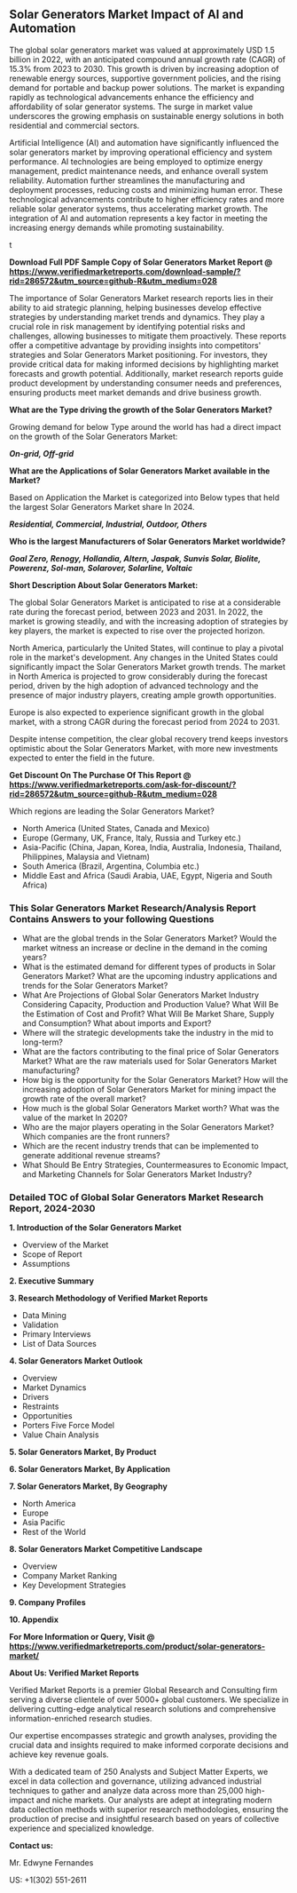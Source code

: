 <h2>Solar Generators Market Impact of AI and Automation</h2><p>The global solar generators market was valued at approximately USD 1.5 billion in 2022, with an anticipated compound annual growth rate (CAGR) of 15.3% from 2023 to 2030. This growth is driven by increasing adoption of renewable energy sources, supportive government policies, and the rising demand for portable and backup power solutions. The market is expanding rapidly as technological advancements enhance the efficiency and affordability of solar generator systems. The surge in market value underscores the growing emphasis on sustainable energy solutions in both residential and commercial sectors.</p><p>Artificial Intelligence (AI) and automation have significantly influenced the solar generators market by improving operational efficiency and system performance. AI technologies are being employed to optimize energy management, predict maintenance needs, and enhance overall system reliability. Automation further streamlines the manufacturing and deployment processes, reducing costs and minimizing human error. These technological advancements contribute to higher efficiency rates and more reliable solar generator systems, thus accelerating market growth. The integration of AI and automation represents a key factor in meeting the increasing energy demands while promoting sustainability.</p>t</p><p id="" class=""><strong>Download Full PDF Sample Copy of Solar Generators Market Report @ <a href="https://www.verifiedmarketreports.com/download-sample/?rid=286572&utm_source=github-R&utm_medium=028" target="_blank">https://www.verifiedmarketreports.com/download-sample/?rid=286572&utm_source=github-R&utm_medium=028</a></strong></p><p>The importance of&nbsp;Solar Generators Market research reports lies in their ability to aid strategic planning, helping businesses develop effective strategies by understanding market trends and dynamics. They play a crucial role in risk management by identifying potential risks and challenges, allowing businesses to mitigate them proactively. These reports offer a competitive advantage by providing insights into competitors' strategies and Solar Generators Market positioning. For investors, they provide critical data for making informed decisions by highlighting market forecasts and growth potential. Additionally, market research reports guide product development by understanding consumer needs and preferences, ensuring products meet market demands and drive business growth.</p><p><strong>What are the&nbsp;Type driving the growth of the Solar Generators Market?</strong></p><p id="" class="">Growing demand for below Type around the world has had a direct impact on the growth of the Solar Generators Market:</p><em><strong>On-grid, Off-grid</strong></em></p><strong>What are the&nbsp;Applications&nbsp;of Solar Generators Market available in the Market?</strong></p><p id="" class="">Based on Application the Market is categorized into Below types that held the largest Solar Generators Market share In 2024.</p><em><strong>Residential, Commercial, Industrial, Outdoor, Others</strong></em></p><strong>Who is the largest Manufacturers of Solar Generators Market worldwide?</strong></p><p><em><strong>Goal Zero, Renogy, Hollandia, Altern, Jaspak, Sunvis Solar, Biolite, Powerenz, Sol-man, Solarover, Solarline, Voltaic</strong></em></p><p id="" class=""><strong>Short Description About Solar Generators Market:</strong></p><p>The global Solar Generators Market is anticipated to rise at a considerable rate during the forecast period, between 2023 and 2031. In 2022, the market is growing steadily, and with the increasing adoption of strategies by key players, the market is expected to rise over the projected horizon.</p><p>North America, particularly the United States, will continue to play a pivotal role in the market's development. Any changes in the United States could significantly impact the Solar Generators Market growth trends. The market in North America is projected to grow considerably during the forecast period, driven by the high adoption of advanced technology and the presence of major industry players, creating ample growth opportunities.</p><p>Europe is also expected to experience significant growth in the global market, with a strong CAGR during the forecast period from 2024 to 2031.</p><p>Despite intense competition, the clear global recovery trend keeps investors optimistic about the Solar Generators Market, with more new investments expected to enter the field in the future.</p><p id="" class=""><strong>Get Discount On The Purchase Of This Report @ <a href="https://www.verifiedmarketreports.com/ask-for-discount/?rid=286572&utm_source=github-R&utm_medium=028" target="_blank">https://www.verifiedmarketreports.com/ask-for-discount/?rid=286572&utm_source=github-R&utm_medium=028</a></strong></p>Which regions are leading the Solar Generators Market?</p><ul><li>North America (United States, Canada and Mexico)</li><li>Europe (Germany, UK, France, Italy, Russia and Turkey etc.)</li><li>Asia-Pacific (China, Japan, Korea, India, Australia, Indonesia, Thailand, Philippines, Malaysia and Vietnam)</li><li>South America (Brazil, Argentina, Columbia etc.)</li><li>Middle East and Africa (Saudi Arabia, UAE, Egypt, Nigeria and South Africa)</li></ul><h3 id="" class="">This Solar Generators Market Research/Analysis Report Contains Answers to your following Questions</h3><ul><li>What are the global trends in the Solar Generators Market? Would the market witness an increase or decline in the demand in the coming years?</li><li>What is the estimated demand for different types of products in Solar Generators Market? What are the upcoming industry applications and trends for the Solar Generators Market?</li><li>What Are Projections of Global Solar Generators Market Industry Considering Capacity, Production and Production Value? What Will Be the Estimation of Cost and Profit? What Will Be Market Share, Supply and Consumption? What about imports and Export?</li><li>Where will the strategic developments take the industry in the mid to long-term?</li><li>What are the factors contributing to the final price of Solar Generators Market? What are the raw materials used for Solar Generators Market manufacturing?</li><li>How big is the opportunity for the Solar Generators Market? How will the increasing adoption of Solar Generators Market for mining impact the growth rate of the overall market?</li><li>How much is the global Solar Generators Market worth? What was the value of the market In 2020?</li><li>Who are the major players operating in the Solar Generators Market? Which companies are the front runners?</li><li>Which are the recent industry trends that can be implemented to generate additional revenue streams?</li><li>What Should Be Entry Strategies, Countermeasures to Economic Impact, and Marketing Channels for Solar Generators Market Industry?</li></ul><h3 id="" class="">Detailed TOC of Global Solar Generators Market Research Report, 2024-2030</h3><p id="" class=""><strong>1. Introduction of the Solar Generators Market</strong></p><ul><li>Overview of the Market</li><li>Scope of Report</li><li>Assumptions</li></ul><p id="" class=""><strong>2. Executive Summary</strong></p><p id="" class=""><strong>3. Research Methodology of Verified Market Reports</strong></p><ul><li>Data Mining</li><li>Validation</li><li>Primary Interviews</li><li>List of Data Sources</li></ul><p id="" class=""><strong>4. Solar Generators Market Outlook</strong></p><ul><li>Overview</li><li>Market Dynamics</li><li>Drivers</li><li>Restraints</li><li>Opportunities</li><li>Porters Five Force Model</li><li>Value Chain Analysis</li></ul><p id="" class=""><strong>5. Solar Generators Market, By Product</strong></p><p id="" class=""><strong>6. Solar Generators Market, By Application</strong></p><p id="" class=""><strong>7. Solar Generators Market, By Geography</strong></p><ul><li>North America</li><li>Europe</li><li>Asia Pacific</li><li>Rest of the World</li></ul><p id="" class=""><strong>8. Solar Generators Market Competitive Landscape</strong></p><ul><li>Overview</li><li>Company Market Ranking</li><li>Key Development Strategies</li></ul><p id="" class=""><strong>9. Company Profiles</strong></p><p id="" class=""><strong>10. Appendix</strong></p><p id="" class=""><strong>For More Information or Query, Visit @ <a href="https://www.verifiedmarketreports.com/product/solar-generators-market/" target="_blank">https://www.verifiedmarketreports.com/product/solar-generators-market/</a></strong></p><p id="" class=""><strong>About Us: Verified Market Reports</strong></p><p id="" class="">Verified Market Reports is a premier Global Research and Consulting firm serving a diverse clientele of over 5000+ global customers. We specialize in delivering cutting-edge analytical research solutions and comprehensive information-enriched research studies.</p><p id="" class="">Our expertise encompasses strategic and growth analyses, providing the crucial data and insights required to make informed corporate decisions and achieve key revenue goals.</p><p id="" class="">With a dedicated team of 250 Analysts and Subject Matter Experts, we excel in data collection and governance, utilizing advanced industrial techniques to gather and analyze data across more than 25,000 high-impact and niche markets. Our analysts are adept at integrating modern data collection methods with superior research methodologies, ensuring the production of precise and insightful research based on years of collective experience and specialized knowledge.</p><p id="" class=""><strong>Contact us:</strong></p><p id="" class="">Mr. Edwyne Fernandes</p><p id="" class="">US: +1(302) 551-2611</p>